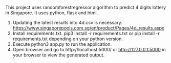 This project uses randomforestregressor algorithm to predict 4 digits lottery in Singapore.
It uses python, flask and html.

1. Updating the latest results into 4d.csv is necessary. https://www.singaporepools.com.sg/en/product/Pages/4d_results.aspx
2. Install requirements.txt.  pip3 install -r requirements.txt or pip install -r requirements.txt depending on your python version.
3. Execute python3 app.py to run the application.
4. Open browser and go to http://localhost:5000/ or http://127.0.0.1:5000 in your browser to view the generated output.
